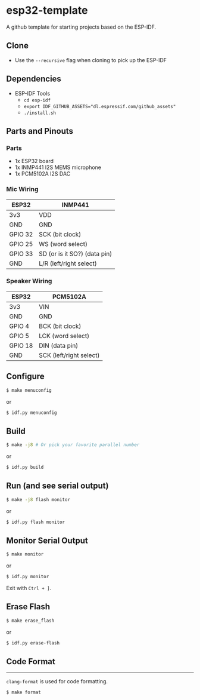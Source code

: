 # esp32-template

A github template for starting projects based on the ESP-IDF.

## Clone

* Use the `--recursive` flag when cloning to pick up the ESP-IDF

## Dependencies

* ESP-IDF Tools
    * `cd esp-idf`
    * `export IDF_GITHUB_ASSETS="dl.espressif.com/github_assets"`
    * `./install.sh`

## Parts and Pinouts

### Parts

* 1x ESP32 board
* 1x INMP441 I2S MEMS microphone
* 1x PCM5102A I2S DAC

### Mic Wiring

| ESP32  | INMP441 |
| ------------- | ------------- |
| 3v3  | VDD  |
| GND  | GND  |
| GPIO 32  | SCK (bit clock)  |
| GPIO 25  | WS (word select)  |
| GPIO 33  | SD (or is it SO?) (data pin)  |
| GND  | L/R (left/right select)  |

### Speaker Wiring

| ESP32  | PCM5102A |
| ------------- | ------------- |
| 3v3  | VIN  |
| GND  | GND  |
| GPIO 4  | BCK (bit clock)  |
| GPIO 5  | LCK (word select)  |
| GPIO 18  | DIN (data pin)  |
| GND  | SCK (left/right select)  |

## Configure

```bash
$ make menuconfig
```

or

```bash
$ idf.py menuconfig
```

## Build

```bash
$ make -j8 # Or pick your favorite parallel number
```

or

```bash
$ idf.py build
```

## Run (and see serial output)

```bash
$ make -j8 flash monitor
```

or

```bash
$ idf.py flash monitor
```

## Monitor Serial Output

```bash
$ make monitor
```

or

```bash
$ idf.py monitor
```

Exit with `Ctrl + ]`.

## Erase Flash

```bash
$ make erase_flash
```

or

```bash
$ idf.py erase-flash
```

## Code Format
-----------

`clang-format` is used for code formatting.

```bash
$ make format
```
